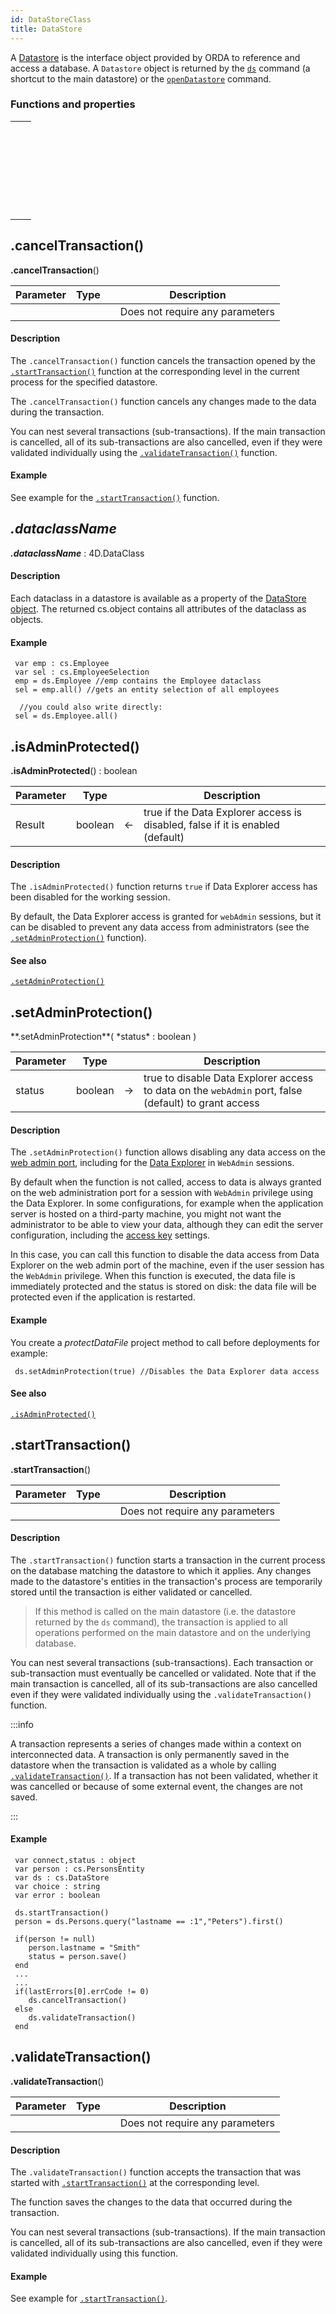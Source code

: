 ```yaml
---
id: DataStoreClass
title: DataStore
---
```


A [Datastore](../qodlyScript/guides/data-model.md#datastore) is the interface object provided by ORDA to reference and access a database. A `Datastore` object is returned by the [`ds`](commands/ds.md) command (a shortcut to the main datastore) or the [`openDatastore`](commands/openDatastore.md) command.



### Functions and properties

||
|---|
|[<!-- INCLUDE #DataStoreClass.cancelTransaction().Syntax -->](#canceltransaction)&nbsp;&nbsp;&nbsp;&nbsp;<!-- INCLUDE #DataStoreClass.cancelTransaction().Summary -->|
|[<!-- INCLUDE DataStoreClass.dataclassName.Syntax -->](#dataclassname)&nbsp;&nbsp;&nbsp;&nbsp;<!-- INCLUDE DataStoreClass.dataclassName.Summary --> |
|[<!-- INCLUDE #DataStoreClass.isAdminProtected().Syntax -->](#isadminprotected)&nbsp;&nbsp;&nbsp;&nbsp;<!-- INCLUDE #DataStoreClass.isAdminProtected().Summary --> |
|[<!-- INCLUDE #DataStoreClass.setAdminProtection().Syntax -->](#setadminprotection)&nbsp;&nbsp;&nbsp;&nbsp;<!-- INCLUDE #DataStoreClass.setAdminProtection().Summary --> |
|[<!-- INCLUDE #DataStoreClass.startTransaction().Syntax -->](#starttransaction)&nbsp;&nbsp;&nbsp;&nbsp;<!-- INCLUDE #DataStoreClass.startTransaction().Summary --> |
|[<!-- INCLUDE #DataStoreClass.validateTransaction().Syntax -->](#validatetransaction)&nbsp;&nbsp;&nbsp;&nbsp;<!-- INCLUDE #DataStoreClass.validateTransaction().Summary --> |




<!-- REF DataStoreClass.cancelTransaction().Desc -->

## .cancelTransaction()


<!-- REF #DataStoreClass.cancelTransaction().Syntax -->
**.cancelTransaction**()<!-- END REF -->

<!-- REF #DataStoreClass.cancelTransaction().Params -->
|Parameter|Type||Description|
|---------|--- |:---:|------|
||||Does not require any parameters|
<!-- END REF -->


#### Description

The `.cancelTransaction()` function <!-- REF #DataStoreClass.cancelTransaction().Summary -->cancels the transaction<!-- END REF --> opened by the [`.startTransaction()`](#starttransaction) function at the corresponding level in the current process for the specified datastore.

The `.cancelTransaction()` function cancels any changes made to the data during the transaction.

You can nest several transactions (sub-transactions). If the main transaction is cancelled, all of its sub-transactions are also cancelled, even if they were validated individually using the [`.validateTransaction()`](#validatetransaction) function.


#### Example

See example for the [`.startTransaction()`](#starttransaction) function.


<!-- END REF -->


<!-- REF DataStoreClass.dataclassName.Desc -->
## *.dataclassName*

<!-- REF DataStoreClass.dataclassName.Syntax -->
***.dataclassName*** : 4D.DataClass<!-- END REF -->


#### Description

Each dataclass in a datastore is available as a property of the [DataStore object](../qodlyScript/guides/data-model.md#datastore). The returned cs.object contains <!-- REF DataStoreClass.dataclassName.Summary -->all attributes of the dataclass as objects<!-- END REF -->.


#### Example


```qs
 var emp : cs.Employee
 var sel : cs.EmployeeSelection
 emp = ds.Employee //emp contains the Employee dataclass
 sel = emp.all() //gets an entity selection of all employees

  //you could also write directly:
 sel = ds.Employee.all()
```


<!-- END REF -->






<!-- REF DataStoreClass.isAdminProtected().Desc -->
## .isAdminProtected()

<!-- REF #DataStoreClass.isAdminProtected().Syntax -->
**.isAdminProtected**() : boolean<!-- END REF -->

<!-- REF #DataStoreClass.isAdminProtected().Params -->
|Parameter|Type||Description|
|---------|--- |:---:|------|
|Result|boolean|&#8592;|true if the Data Explorer access is disabled, false if it is enabled (default)|
<!-- END REF -->


#### Description

The `.isAdminProtected()` function <!-- REF #DataStoreClass.isAdminProtected().Summary -->returns `true` if Data Explorer access has been disabled for the working session<!-- END REF -->.

By default, the Data Explorer access is granted for `webAdmin` sessions, but it can be disabled to prevent any data access from administrators (see the [`.setAdminProtection()`](#setadminprotection) function).

#### See also

[`.setAdminProtection()`](#setadminprotection)

<!-- END REF -->



<!-- REF DataStoreClass.setAdminProtection().Desc -->
## .setAdminProtection()


<!-- REF #DataStoreClass.setAdminProtection().Syntax -->**.setAdminProtection**( *status* : boolean )<!-- END REF -->


<!-- REF #DataStoreClass.setAdminProtection().Params -->
|Parameter|Type||Description|
|---|---|---|---|
|status|boolean|&#8594;|true to disable Data Explorer access to data on the `webAdmin` port, false (default) to grant access|
<!-- END REF -->


#### Description

The `.setAdminProtection()` function <!-- REF #DataStoreClass.setAdminProtection().Summary -->allows disabling any data access on the [web admin port](https://developer.4d.com/docs/en/Admin/webAdmin.html#webadmin-settings), including for the [Data Explorer](https://developer.4d.com/docs/en/Admin/dataExplorer.html) in `WebAdmin` sessions<!-- END REF -->.

By default when the function is not called, access to data is always granted on the web administration port for a session with `WebAdmin` privilege using the Data Explorer. In some configurations, for example when the application server is hosted on a third-party machine, you might not want the administrator to be able to view your data, although they can edit the server configuration, including the [access key](https://developer.4d.com/docs/en/Admin/webAdmin.html#access-key) settings.

In this case, you can call this function to disable the data access from Data Explorer on the web admin port of the machine, even if the user session has the `WebAdmin` privilege. When this function is executed, the data file is immediately protected and the status is stored on disk: the data file will be protected even if the application is restarted.


#### Example

You create a *protectDataFile* project method to call before deployments for example:

```qs
 ds.setAdminProtection(true) //Disables the Data Explorer data access
```

#### See also

[`.isAdminProtected()`](#isadminprotected)

<!-- END REF -->





<!-- REF DataStoreClass.startTransaction().Desc -->
## .startTransaction()


<!-- REF #DataStoreClass.startTransaction().Syntax -->
**.startTransaction**()<!-- END REF -->

<!-- REF #DataStoreClass.startTransaction().Params -->
|Parameter|Type||Description|
|---|---|---|---|
||||Does not require any parameters|
<!-- END REF -->


#### Description

The `.startTransaction()` function <!-- REF #DataStoreClass.startTransaction().Summary -->starts a transaction in the current process on the database matching the datastore to which it applies<!-- END REF -->. Any changes made to the datastore's entities in the transaction's process are temporarily stored until the transaction is either validated or cancelled.

>If this method is called on the main datastore (i.e. the datastore returned by the `ds` command), the transaction is applied to all operations performed on the main datastore and on the underlying database.

You can nest several transactions (sub-transactions). Each transaction or sub-transaction must eventually be cancelled or validated. Note that if the main transaction is cancelled, all of its sub-transactions are also cancelled even if they were validated individually using the `.validateTransaction()` function.


:::info

 A transaction represents a series of changes made within a context on interconnected data. A transaction is only permanently saved in the datastore when the transaction is validated as a whole by calling [`.validateTransaction()`](#validatetransaction). If a transaction has not been validated, whether it was cancelled or because of some external event, the changes are not saved.

:::


#### Example



```qs
 var connect,status : object
 var person : cs.PersonsEntity
 var ds : cs.DataStore
 var choice : string
 var error : boolean

 ds.startTransaction()
 person = ds.Persons.query("lastname == :1","Peters").first()

 if(person != null)
    person.lastname = "Smith"
    status = person.save()
 end
 ...
 ...
 if(lastErrors[0].errCode != 0)
    ds.cancelTransaction()
 else
    ds.validateTransaction()
 end
```


<!-- END REF -->



<!-- REF DataStoreClass.validateTransaction().Desc -->
## .validateTransaction()


<!-- REF #DataStoreClass.validateTransaction().Syntax -->
**.validateTransaction**() <!-- END REF -->

<!-- REF #DataStoreClass.validateTransaction().Params -->
|Parameter|Type||Description|
|---|---|---|---|
||||Does not require any parameters|
<!-- END REF -->


#### Description

The `.validateTransaction()` function <!-- REF #DataStoreClass.validateTransaction().Summary -->accepts the transaction <!-- END REF -->that was started with [`.startTransaction()`](#starttransaction) at the corresponding level.

The function saves the changes to the data that occurred during the transaction.

You can nest several transactions (sub-transactions). If the main transaction is cancelled, all of its sub-transactions are also cancelled, even if they were validated individually using this function.


#### Example

See example for [`.startTransaction()`](#starttransaction).

<!-- END REF -->
